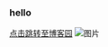 ### hello
[点击跳转至博客园](http://www.cnblogs.com/wyhong/)
![图片](https://timgsa.baidu.com/timg?image&quality=80&size=b9999_10000&sec=1559281774546&di=dce86e3d7912a82d177a8ee43c4b6b64&imgtype=0&src=http%3A%2F%2Fwww.jf258.com%2Fuploads%2F2013-11-07%2F214229335.jpg)
